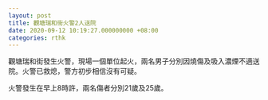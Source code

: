 ```yaml
---
layout: post
title: 觀塘瑞和街火警2人送院
date: 2020-09-12 10:19:27.000000000 +08:00
categories: rthk
---
```


觀塘瑞和街發生火警，現場一個單位起火，兩名男子分別因燒傷及吸入濃煙不適送院。火警已救熄，警方初步相信沒有可疑。

火警發生在早上8時許，兩名傷者分別21歲及25歲。
